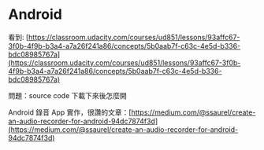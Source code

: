 # Android

看到: [https://classroom.udacity.com/courses/ud851/lessons/93affc67-3f0b-4f9b-b3a4-a7a26f241a86/concepts/5b0aab7f-c63c-4e5d-b336-bdc08985767a](https://classroom.udacity.com/courses/ud851/lessons/93affc67-3f0b-4f9b-b3a4-a7a26f241a86/concepts/5b0aab7f-c63c-4e5d-b336-bdc08985767a)

問題：source code 下載下來後怎麼開

Android 錄音 App 實作，很讚的文章：[https://medium.com/@ssaurel/create-an-audio-recorder-for-android-94dc7874f3d](https://medium.com/@ssaurel/create-an-audio-recorder-for-android-94dc7874f3d)

